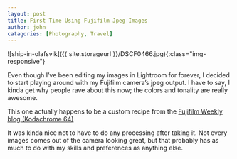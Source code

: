 ```yaml
---
layout: post
title: First Time Using Fujifilm Jpeg Images
author: john
catagories: [Photography, Travel]
---
```


![ship-in-olafsvik]({{ site.storageurl }}/DSCF0466.jpg){:class="img-responsive"}


Even though I’ve been editing my images in Lightroom for forever, I decided to start playing around with my Fujifilm camera’s jpeg output. I have to say, I kinda get why people rave about this now; the colors and tonality are really awesome.

This one actually happens to be a custom recipe from the <a href="https://fujixweekly.com/2020/05/27/my-fujifilm-x100v-kodachrome-64-film-simulation-recipe/">Fujifilm Weekly blog (Kodachrome 64)</a>

It was kinda nice not to have to do any processing after taking it. Not every images comes out of the camera looking great, but that probably has as much to do with my skills and preferences as anything else. 
